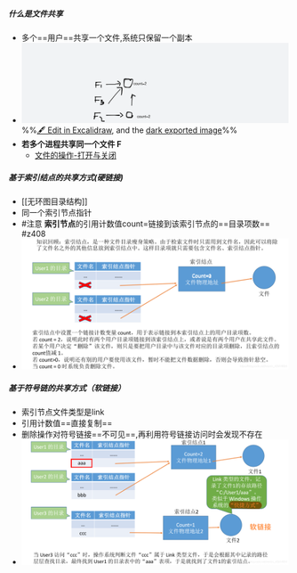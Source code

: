 ##### 什么是文件共享
- 多个==用户==共享一个文件,系统只保留一个副本
- ![](attachments/%E6%96%87%E4%BB%B6%E5%85%B1%E4%BA%AB%E7%9A%84%E5%AE%9E%E7%8E%B0%202022-11-21%2018.34.02.excalidraw.svg)
%%[🖋 Edit in Excalidraw](attachments/%E6%96%87%E4%BB%B6%E5%85%B1%E4%BA%AB%E7%9A%84%E5%AE%9E%E7%8E%B0%202022-11-21%2018.34.02.excalidraw.md), and the [dark exported image](attachments/%E6%96%87%E4%BB%B6%E5%85%B1%E4%BA%AB%E7%9A%84%E5%AE%9E%E7%8E%B0%202022-11-21%2018.34.02.excalidraw.dark.svg)%%
- **若多个进程共享同一个文件 F**
	- [文件的操作-打开与关闭](文件的操作-打开与关闭.md)
##### 基于索引结点的共享方式(硬链接)
- [[无环图目录结构]]
- 同一个索引节点指针
- #注意 **索引节点**的引用计数值count=链接到该索引节点的==目录项数== #z408 
- ![](attachments/Pasted%20image%2020221121174447.png)
##### 基于符号链的共享方式（软链接）
- 索引节点文件类型是link
- 引用计数值==直接复制==
- 删除操作对符号链接==不可见==,再利用符号链接访问时会发现不存在
- ![](attachments/Pasted%20image%2020221121174646.png)